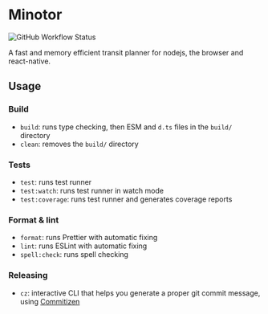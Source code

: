 # Minotor

![GitHub Workflow Status](https://github.com/aubryio/minotor/actions/workflows/minotor.yml/badge.svg?branch=main)

A fast and memory efficient transit planner for nodejs, the browser and react-native.


## Usage

### Build
- `build`: runs type checking, then ESM and `d.ts` files in the `build/` directory
- `clean`: removes the `build/` directory

### Tests

- `test`: runs test runner
- `test:watch`: runs test runner in watch mode
- `test:coverage`: runs test runner and generates coverage reports

### Format & lint

- `format`: runs Prettier with automatic fixing
- `lint`: runs ESLint with automatic fixing
- `spell:check`: runs spell checking

### Releasing

- `cz`: interactive CLI that helps you generate a proper git commit message, using [Commitizen](https://github.com/commitizen/cz-cli)

